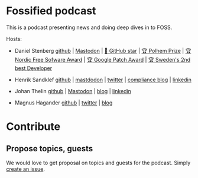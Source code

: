 # Fossified podcast

This is a podcast presenting news and doing deep dives in to FOSS.

Hosts:

* Daniel Stenberg [github](https://github.com/bagder) | [Mastodon](https://mastodon.social/@bagder) | [🌟 GitHub star](https://stars.github.com/profiles/bagder/) | [:trophy: Polhem Prize](https://daniel.haxx.se/blog/2017/10/20/my-night-at-the-museum/) | [:trophy: Nordic Free Sofware Award](https://daniel.haxx.se/blog/2009/11/14/i-won-it-you-guys-are-the-best/) | [:trophy: Google Patch Award](https://daniel.haxx.se/blog/2020/09/23/a-google-grant-for-libcurl-work/) | [:trophy: Sweden's 2nd best Developer](https://daniel.haxx.se/blog/2016/12/01/2nd-best-in-sweden/)

* Henrik Sandklef [github](https://github.com/hesa) | [mastdodon](https://mastodon.social/@hesa) | [twitter](https://twitter.com/henriksandklef) | [compliance blog](https://software-compliance.se) | [linkedin](https://www.linkedin.com/in/henrik-sandklef) 

* Johan Thelin [github](https://github.com/e8johan)  | [Mastodon](https://social.linux.pizza/@e8johan) | [blog](http://www.thelins.se/johan/blog/) | [linkedin](https://www.linkedin.com/in/johanthelin/)

* Magnus Hagander [github](https://github.com/mhagander) | [twitter](https://twitter.com/magnushagander) | [blog](https://blog.hagander.net/)

# Contribute

## Propose topics, guests

We would love to get proposal on topics and guests for the podcast. Simply [create an issue](https://github.com/fossified/podcast/issues).

